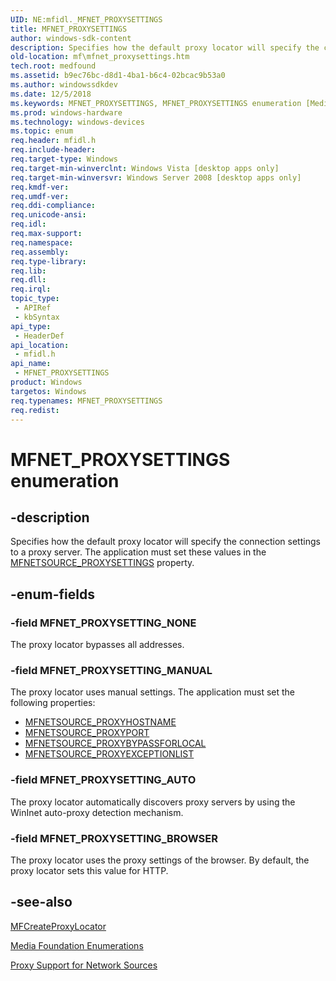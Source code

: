 ```yaml
---
UID: NE:mfidl._MFNET_PROXYSETTINGS
title: MFNET_PROXYSETTINGS
author: windows-sdk-content
description: Specifies how the default proxy locator will specify the connection settings to a proxy server.
old-location: mf\mfnet_proxysettings.htm
tech.root: medfound
ms.assetid: b9ec76bc-d8d1-4ba1-b6c4-02bcac9b53a0
ms.author: windowssdkdev
ms.date: 12/5/2018
ms.keywords: MFNET_PROXYSETTINGS, MFNET_PROXYSETTINGS enumeration [Media Foundation], MFNET_PROXYSETTING_AUTO, MFNET_PROXYSETTING_BROWSER, MFNET_PROXYSETTING_MANUAL, MFNET_PROXYSETTING_NONE, b9ec76bc-d8d1-4ba1-b6c4-02bcac9b53a0, mf.mfnet_proxysettings, mfidl/MFNET_PROXYSETTINGS, mfidl/MFNET_PROXYSETTING_AUTO, mfidl/MFNET_PROXYSETTING_BROWSER, mfidl/MFNET_PROXYSETTING_MANUAL, mfidl/MFNET_PROXYSETTING_NONE
ms.prod: windows-hardware
ms.technology: windows-devices
ms.topic: enum
req.header: mfidl.h
req.include-header: 
req.target-type: Windows
req.target-min-winverclnt: Windows Vista [desktop apps only]
req.target-min-winversvr: Windows Server 2008 [desktop apps only]
req.kmdf-ver: 
req.umdf-ver: 
req.ddi-compliance: 
req.unicode-ansi: 
req.idl: 
req.max-support: 
req.namespace: 
req.assembly: 
req.type-library: 
req.lib: 
req.dll: 
req.irql: 
topic_type:
 - APIRef
 - kbSyntax
api_type:
 - HeaderDef
api_location:
 - mfidl.h
api_name:
 - MFNET_PROXYSETTINGS
product: Windows
targetos: Windows
req.typenames: MFNET_PROXYSETTINGS
req.redist: 
---
```


# MFNET_PROXYSETTINGS enumeration


## -description


Specifies how the default proxy locator will specify the connection settings to a proxy server. The application must set these values in the <a href="https://msdn.microsoft.com/85f2bd02-8a2f-46b5-b765-1a0bc5b6ccc3">MFNETSOURCE_PROXYSETTINGS</a> property.


## -enum-fields




### -field MFNET_PROXYSETTING_NONE

The proxy locator bypasses all addresses.
          


### -field MFNET_PROXYSETTING_MANUAL

The proxy locator uses manual settings. The application must set the following properties:

<ul>
<li>
<a href="https://msdn.microsoft.com/e53c86e9-c326-41c9-aa86-c80a750b9ce3">MFNETSOURCE_PROXYHOSTNAME</a>
</li>
<li>
<a href="https://msdn.microsoft.com/cd84911b-3658-489f-b454-23eded0cbfa0">MFNETSOURCE_PROXYPORT</a>
</li>
<li>
<a href="https://msdn.microsoft.com/384343f5-5919-44da-b8ea-0c994b4743a8">MFNETSOURCE_PROXYBYPASSFORLOCAL</a>
</li>
<li>
<a href="https://msdn.microsoft.com/218883c5-9a26-4733-8308-1827cf1f2cd7">MFNETSOURCE_PROXYEXCEPTIONLIST</a>
</li>
</ul>

### -field MFNET_PROXYSETTING_AUTO

The proxy locator automatically discovers proxy servers by using the WinInet auto-proxy detection mechanism.
          


### -field MFNET_PROXYSETTING_BROWSER

The proxy locator uses the proxy settings of the browser. By default, the proxy locator sets this value for HTTP.
          


## -see-also




<a href="https://msdn.microsoft.com/9ad707df-533a-407b-a611-49bfb019affc">MFCreateProxyLocator</a>



<a href="https://msdn.microsoft.com/f26a730f-18c4-4247-acaf-af1dfad19086">Media Foundation Enumerations</a>



<a href="https://msdn.microsoft.com/e739746d-2a09-4237-a7c1-0aed4e4516d7">Proxy Support for Network Sources</a>
 

 

